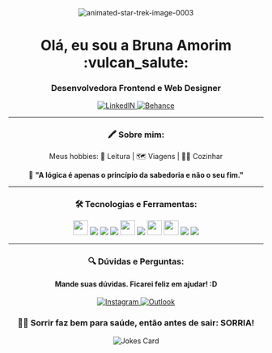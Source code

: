 <div align="center">
 <img src="https://www.animatedimages.org/data/media/635/animated-star-trek-image-0003.gif" border="0" alt="animated-star-trek-image-0003"/>

<h1 align="center"> Olá, eu sou a Bruna Amorim :vulcan_salute: </h1>
<h3 align="center"> Desenvolvedora Frontend e Web Designer </h3> 

  <a target="_blank" href="https://www.linkedin.com/in/brunamorimsilva/">
  <img alt="LinkedIN" src="https://img.shields.io/badge/LinkedIn-0077B5?style=for-the-badge&logo=linkedin&logoColor=white" />
  </a>
 
  <a target="_blank" href="https://www.behance.net/brunamorim">
  <img alt="Behance" src="https://img.shields.io/badge/-Behance-blue?style=for-the-badge&logo=behance&logoColor=white" />
  </a>
	
  _________________________________________________________________________________________________________________________________________
### :crayon: Sobre mim:
 Meus hobbies: :book: Leitura | 🗺️ Viagens | :woman_cook: Cozinhar 
 
 :rocket: **"A lógica é apenas o princípio da sabedoria e não o seu fim."**
  _________________________________________________________________________________________________________________________________________

### 🛠️ Tecnologias e Ferramentas:

<img height="29" src="https://img.shields.io/badge/HTML5-E34F26?style=for-the-badge&logo=html5&logoColor=white">
<img heigth="20" src="https://img.shields.io/badge/CSS3-1572B6?style=for-the-badge&logo=css3&logoColor=white">
<img heigth="20" src="https://img.shields.io/badge/JavaScript-F7DF1E?style=for-the-badge&logo=javascript&logoColor=black">
<img heigth="20" src="https://img.shields.io/badge/React-20232A?style=for-the-badge&logo=react&logoColor=61DAFB">	
<img height="29" src="https://img.shields.io/badge/Adobe%20Photoshop-31A8FF?style=for-the-badge&logo=Adobe%20Photoshop&logoColor=black">
<img heigth="20" src="https://img.shields.io/badge/Adobe%20InDesign-FF3366?style=for-the-badge&logo=Adobe%20InDesign&logoColor=white">
<img height="29" src="https://img.shields.io/badge/Adobe%20Illustrator-FF9A00?style=for-the-badge&logo=adobe%20illustrator&logoColor=white">
<img height="29" src="https://img.shields.io/badge/Figma-F24E1E?style=for-the-badge&logo=figma&logoColor=white">
<img heigth="20" src="https://img.shields.io/badge/Wordpress-21759B?style=for-the-badge&logo=wordpress&logoColor=white">
<img heigth="20" src="https://img.shields.io/badge/Bootstrap-563D7C?style=for-the-badge&logo=bootstrap&logoColor=white">
	
_________________________________________________________________________________________________________________________________________	

### :mag: Dúvidas e Perguntas:
<h4> Mande suas dúvidas. Ficarei feliz em ajudar! :D </h4> 

<a target="_blank" href="https://www.instagram.com/bu_amorim/"> 
 <img alt="Instagram" src="https://img.shields.io/badge/Instagram-E4405F?style=for-the-badge&logo=instagram&logoColor=white" />
</a>
<a target="_blank" href="mailto:brunamorim.silva@outlook.com">
  <img heigth="29" alt="Outlook" src="https://img.shields.io/badge/Microsoft_Outlook-0078D4?style=for-the-badge&logo=microsoft-outlook&logoColor=white" />
</a>


 ### :hand_over_mouth::wave: Sorrir faz bem para saúde, então antes de sair: SORRIA! 
 ![Jokes Card](https://readme-jokes.vercel.app/api)
</div>	
